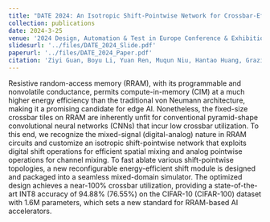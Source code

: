 ```yaml
---
title: "DATE 2024: An Isotropic Shift-Pointwise Network for Crossbar-Efficient Neural Network Design"
collection: publications
date: 2024-3-25
venue: '2024 Design, Automation & Test in Europe Conference & Exhibition (DATE)'
slidesurl: '../files/DATE_2024_Slide.pdf'
paperurl: '../files/DATE_2024_Paper.pdf'
citation: 'Ziyi Guan, Boyu Li, Yuan Ren, Muqun Niu, Hantao Huang, Graziano Chesi, Hao Yu and Ngai Wong, “An Isotropic Shift-Pointwise Network for Crossbar-Efficient Neural Network Design”, Design, Automation & Test in Europe Conference & Exhibition (DATE), March 25, Valencia, 2024'
---
```


Resistive random-access memory (RRAM), with its programmable and nonvolatile conductance, permits compute-in-memory (CIM) at a much higher energy efficiency than the traditional von Neumann architecture, making it a promising candidate for edge AI. Nonetheless, the fixed-size crossbar tiles on RRAM are inherently unfit for conventional pyramid-shape convolutional neural networks (CNNs) that incur low crossbar utilization. To this end, we recognize the mixed-signal (digital-analog) nature in RRAM circuits and customize an isotropic shift-pointwise network that exploits digital shift operations for efficient spatial mixing and analog pointwise operations for channel mixing. To fast ablate various shift-pointwise topologies, a new reconfigurable energy-efficient shift module is designed and packaged into a seamless mixed-domain simulator. The optimized design achieves a near-100% crossbar utilization, providing a state-of-the-art INT8 accuracy of 94.88% (76.55%) on the CIFAR-10 (CIFAR-100) dataset with 1.6M parameters, which sets a new standard for RRAM-based AI accelerators.
